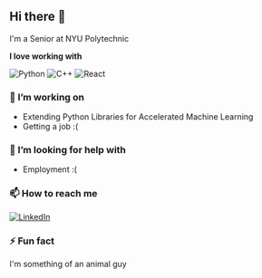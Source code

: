 ## Hi there 👋

I'm a Senior at NYU Polytechnic

**I love working with**

<div display="flex">
  <img src="https://img.shields.io/badge/python-3670A0?style=for-the-badge&logo=python&logoColor=ffdd54" alt="Python"/>
  <img src="https://img.shields.io/badge/-c++-black?logo=c%2B%2B&style=social" alt="C++"/>
  <img src="https://img.shields.io/badge/-ReactJs-61DAFB?logo=react&logoColor=white&style=for-the-badge" alt="React"/>
</div>

### 🔭 I’m working on

- Extending Python Libraries for Accelerated Machine Learning
- Getting a job :(


### 🤔 I’m looking for help with

- Employment :(

### 📫 How to reach me

<div display="flex">
  <a href="https://www.linkedin.com/in/codewithbernard](https://www.linkedin.com/in/lucas-eng/">
    <img src="https://img.shields.io/badge/linkedin-%230077B5.svg?style=for-the-badge&logo=linkedin&logoColor=white" alt="LinkedIn"/>
  </a>


</div>

### ⚡ Fun fact

I'm something of an animal guy
